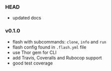 ### HEAD

- updated docs

### v0.1.0

- flash with subcommands: `clone`, `info` and `run`
- flash config found in `.flash.yml` file
- use Thor gem for CLI
- add Travis, Coveralls and Rubocop support
- good test coverage
